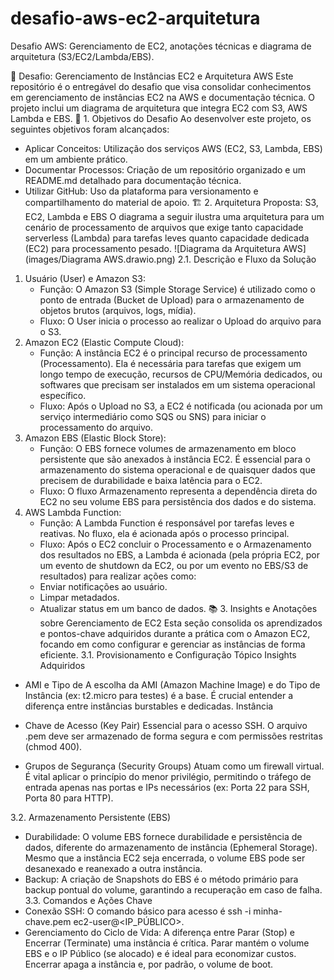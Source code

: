 # desafio-aws-ec2-arquitetura
Desafio AWS: Gerenciamento de EC2, anotações técnicas e diagrama de arquitetura (S3/EC2/Lambda/EBS).

🚀 Desafio: Gerenciamento de Instâncias EC2 e Arquitetura AWS
Este repositório é o entregável do desafio que visa consolidar conhecimentos em gerenciamento de instâncias EC2 na AWS e documentação técnica. O projeto inclui um diagrama de arquitetura que integra EC2 com S3, AWS Lambda e EBS.
🎯 1. Objetivos do Desafio
Ao desenvolver este projeto, os seguintes objetivos foram alcançados:
 * Aplicar Conceitos: Utilização dos serviços AWS (EC2, S3, Lambda, EBS) em um ambiente prático.
 * Documentar Processos: Criação de um repositório organizado e um README.md detalhado para documentação técnica.
 * Utilizar GitHub: Uso da plataforma para versionamento e compartilhamento do material de apoio.
🏗️ 2. Arquitetura Proposta: S3, EC2, Lambda e EBS
O diagrama a seguir ilustra uma arquitetura para um cenário de processamento de arquivos que exige tanto capacidade serverless (Lambda) para tarefas leves quanto capacidade dedicada (EC2) para processamento pesado.
![Diagrama da Arquitetura AWS](images/Diagrama AWS.drawio.png)
2.1. Descrição e Fluxo da Solução
1. Usuário (User) e Amazon S3:
   * Função: O Amazon S3 (Simple Storage Service) é utilizado como o ponto de entrada (Bucket de Upload) para o armazenamento de objetos brutos (arquivos, logs, mídia).
   * Fluxo: O User inicia o processo ao realizar o Upload do arquivo para o S3.
2. Amazon EC2 (Elastic Compute Cloud):
   * Função: A instância EC2 é o principal recurso de processamento (Processamento). Ela é necessária para tarefas que exigem um longo tempo de execução, recursos de CPU/Memória dedicados, ou softwares que precisam ser instalados em um sistema operacional específico.
   * Fluxo: Após o Upload no S3, a EC2 é notificada (ou acionada por um serviço intermediário como SQS ou SNS) para iniciar o processamento do arquivo.
3. Amazon EBS (Elastic Block Store):
   * Função: O EBS fornece volumes de armazenamento em bloco persistente que são anexados à instância EC2. É essencial para o armazenamento do sistema operacional e de quaisquer dados que precisem de durabilidade e baixa latência para o EC2.
   * Fluxo: O fluxo Armazenamento representa a dependência direta do EC2 no seu volume EBS para persistência dos dados e do sistema.
4. AWS Lambda Function:
   * Função: A Lambda Function é responsável por tarefas leves e reativas. No fluxo, ela é acionada após o processo principal.
   * Fluxo: Após o EC2 concluir o Processamento e o Armazenamento dos resultados no EBS, a Lambda é acionada (pela própria EC2, por um evento de shutdown da EC2, ou por um evento no EBS/S3 de resultados) para realizar ações como:
   * Enviar notificações ao usuário.
   * Limpar metadados.
   * Atualizar status em um banco de dados.
📚 3. Insights e Anotações sobre Gerenciamento de EC2
Esta seção consolida os aprendizados e pontos-chave adquiridos durante a prática com o Amazon EC2, focando em como configurar e gerenciar as instâncias de forma eficiente.
3.1. Provisionamento e Configuração
  Tópico                                      Insights Adquiridos
  - AMI e Tipo de                             A escolha da AMI (Amazon Machine Image) e do Tipo de Instância (ex: t2.micro para testes) é a base. É crucial entender a diferença entre instâncias burstables e dedicadas.
    Instância

  - Chave de Acesso (Key Pair)                Essencial para o acesso SSH. O arquivo .pem deve ser armazenado de forma segura e com permissões restritas (chmod 400).

  - Grupos de Segurança (Security Groups)     Atuam como um firewall virtual. É vital aplicar o princípio do menor privilégio, permitindo o tráfego de entrada apenas nas portas e IPs necessários (ex: Porta 22 para SSH, Porta 80 para HTTP).
    
3.2. Armazenamento Persistente (EBS)
  * Durabilidade: O volume EBS fornece durabilidade e persistência de dados, diferente do armazenamento de instância (Ephemeral Storage). Mesmo que a instância EC2 seja encerrada, o volume EBS pode ser desanexado e reanexado a outra instância.
  * Backup: A criação de Snapshots do EBS é o método primário para backup pontual do volume, garantindo a recuperação em caso de falha.
3.3. Comandos e Ações Chave
  * Conexão SSH: O comando básico para acesso é ssh -i minha-chave.pem ec2-user@<IP_PÚBLICO>.
  * Gerenciamento do Ciclo de Vida: A diferença entre Parar (Stop) e Encerrar (Terminate) uma instância é crítica. Parar mantém o volume EBS e o IP Público (se alocado) e é ideal para economizar custos. Encerrar apaga a instância e, por padrão, o volume de boot.

    
